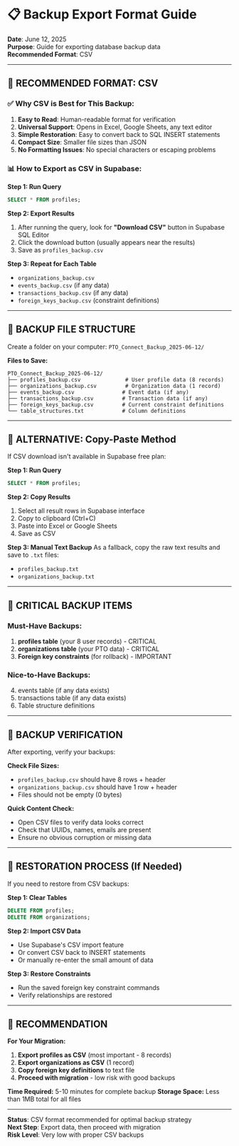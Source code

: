 # 📋 Backup Export Format Guide

**Date**: June 12, 2025  
**Purpose**: Guide for exporting database backup data  
**Recommended Format**: CSV

---

## 🎯 RECOMMENDED FORMAT: CSV

### ✅ Why CSV is Best for This Backup:

1. **Easy to Read**: Human-readable format for verification
2. **Universal Support**: Opens in Excel, Google Sheets, any text editor
3. **Simple Restoration**: Easy to convert back to SQL INSERT statements
4. **Compact Size**: Smaller file sizes than JSON
5. **No Formatting Issues**: No special characters or escaping problems

### 📊 How to Export as CSV in Supabase:

**Step 1: Run Query**
```sql
SELECT * FROM profiles;
```

**Step 2: Export Results**
1. After running the query, look for **"Download CSV"** button in Supabase SQL Editor
2. Click the download button (usually appears near the results)
3. Save as `profiles_backup.csv`

**Step 3: Repeat for Each Table**
- `organizations_backup.csv`
- `events_backup.csv` (if any data)
- `transactions_backup.csv` (if any data)
- `foreign_keys_backup.csv` (constraint definitions)

---

## 📁 BACKUP FILE STRUCTURE

Create a folder on your computer: `PTO_Connect_Backup_2025-06-12/`

**Files to Save:**
```
PTO_Connect_Backup_2025-06-12/
├── profiles_backup.csv              # User profile data (8 records)
├── organizations_backup.csv         # Organization data (1 record)
├── events_backup.csv               # Event data (if any)
├── transactions_backup.csv         # Transaction data (if any)
├── foreign_keys_backup.csv         # Current constraint definitions
└── table_structures.txt            # Column definitions
```

---

## 🔄 ALTERNATIVE: Copy-Paste Method

If CSV download isn't available in Supabase free plan:

**Step 1: Run Query**
```sql
SELECT * FROM profiles;
```

**Step 2: Copy Results**
1. Select all result rows in Supabase interface
2. Copy to clipboard (Ctrl+C)
3. Paste into Excel or Google Sheets
4. Save as CSV

**Step 3: Manual Text Backup**
As a fallback, copy the raw text results and save to `.txt` files:
- `profiles_backup.txt`
- `organizations_backup.txt`

---

## 🚨 CRITICAL BACKUP ITEMS

### Must-Have Backups:
1. **profiles table** (your 8 user records) - CRITICAL
2. **organizations table** (your PTO data) - CRITICAL  
3. **Foreign key constraints** (for rollback) - IMPORTANT

### Nice-to-Have Backups:
4. events table (if any data exists)
5. transactions table (if any data exists)
6. Table structure definitions

---

## 📝 BACKUP VERIFICATION

After exporting, verify your backups:

**Check File Sizes:**
- `profiles_backup.csv` should have 8 rows + header
- `organizations_backup.csv` should have 1 row + header
- Files should not be empty (0 bytes)

**Quick Content Check:**
- Open CSV files to verify data looks correct
- Check that UUIDs, names, emails are present
- Ensure no obvious corruption or missing data

---

## 🔄 RESTORATION PROCESS (If Needed)

If you need to restore from CSV backups:

**Step 1: Clear Tables**
```sql
DELETE FROM profiles;
DELETE FROM organizations;
```

**Step 2: Import CSV Data**
- Use Supabase's CSV import feature
- Or convert CSV back to INSERT statements
- Or manually re-enter the small amount of data

**Step 3: Restore Constraints**
- Run the saved foreign key constraint commands
- Verify relationships are restored

---

## 🎯 RECOMMENDATION

**For Your Migration:**
1. **Export profiles as CSV** (most important - 8 records)
2. **Export organizations as CSV** (1 record)
3. **Copy foreign key definitions** to text file
4. **Proceed with migration** - low risk with good backups

**Time Required:** 5-10 minutes for complete backup
**Storage Space:** Less than 1MB total for all files

---

**Status**: CSV format recommended for optimal backup strategy  
**Next Step**: Export data, then proceed with migration  
**Risk Level**: Very low with proper CSV backups
